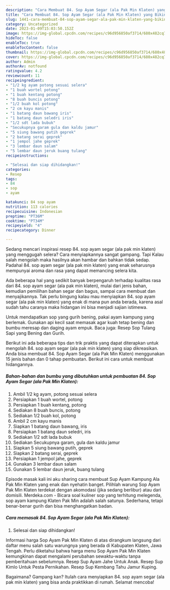 ```yaml
---
description: "Cara Membuat 84. Sop Ayam Segar (ala Pak Min Klaten) yang Bikin Ngiler, Buat Buka Puasa Menggugah Selera"
title: "Cara Membuat 84. Sop Ayam Segar (ala Pak Min Klaten) yang Bikin Ngiler, Buat Buka Puasa Menggugah Selera"
slug: 1441-cara-membuat-84-sop-ayam-segar-ala-pak-min-klaten-yang-bikin-ngiler-buat-buka-puasa-menggugah-selera
category: Uncategorized
date: 2023-01-09T15:03:50.152Z
image: https://img-global.cpcdn.com/recipes/c96d956850af3714/680x482cq70/84-sop-ayam-segar-ala-pak-min-klaten-foto-resep-utama.jpg
hideToc: false
enableToc: true
enableTocContent: false
thumbnail: https://img-global.cpcdn.com/recipes/c96d956850af3714/680x482cq70/84-sop-ayam-segar-ala-pak-min-klaten-foto-resep-utama.jpg
cover: https://img-global.cpcdn.com/recipes/c96d956850af3714/680x482cq70/84-sop-ayam-segar-ala-pak-min-klaten-foto-resep-utama.jpg
author: Admin
authorAv: notfound
ratingvalue: 4.2
reviewcount: 11
recipeingredient:
- "1/2 kg ayam potong sesuai selera"
- "1 buah wortel potong"
- "1 buah kentang potong"
- "8 buah buncis potong"
- "1/2 buah kol potong"
- "2 cm kayu manis"
- "1 batang daun bawang iris"
- "1 batang daun seledri iris"
- "1/2 sdt lada bubuk"
- "Secukupnya garam gula dan kaldu jamur"
- "5 siung bawang putih geprek"
- "2 batang serai geprek"
- "1 jempol jahe geprek"
- "3 lembar daun salam"
- "5 lembar daun jeruk buang tulang"
recipeinstructions:

- "Selesai dan siap dihidangkan!"
categories:
- Resep
tags:
- 84
- sop
- ayam

katakunci: 84 sop ayam 
nutrition: 113 calories
recipecuisine: Indonesian
preptime: "PT36M"
cooktime: "PT34M"
recipeyield: "4"
recipecategory: Dinner

---
```



Sedang mencari inspirasi resep 84. sop ayam segar (ala pak min klaten) yang menggugah selera? Cara menyiapkannya sangat gampang. Tapi Kalau salah mengolah maka hasilnya akan hambar dan bahkan tidak sedap. Padahal 84. sop ayam segar (ala pak min klaten) yang enak seharusnya mempunyai aroma dan rasa yang dapat memancing selera kita.


Ada beberapa hal yang sedikit banyak berpengaruh terhadap kualitas rasa dari 84. sop ayam segar (ala pak min klaten), mulai dari jenis bahan, kemudian pemilihan bahan segar dan bagus, sampai cara membuat dan menyajikannya. Tak perlu bingung kalau mau menyiapkan 84. sop ayam segar (ala pak min klaten) yang enak di mana pun anda berada, karena asal sudah tahu caranya maka hidangan ini bisa menjadi sajian istimewa.

Untuk mendapatkan sop yang gurih bening, pakai ayam kampung yang berlemak. Gunakan api kecil saat memasak agar kuah tetap bening dan bumbu meresap dan daging ayam empuk. Baca juga: Resep Sop Tulang Sapi yang Bening dan Gurih.


Berikut ini ada beberapa tips dan trik praktis yang dapat diterapkan untuk mengolah 84. sop ayam segar (ala pak min klaten) yang siap dikreasikan. Anda bisa membuat 84. Sop Ayam Segar (ala Pak Min Klaten) menggunakan 15 jenis bahan dan 0 tahap pembuatan. Berikut ini cara untuk membuat hidangannya.

<!--inarticleads1-->

##### Bahan-bahan dan bumbu yang dibutuhkan untuk pembuatan 84. Sop Ayam Segar (ala Pak Min Klaten):

1. Ambil 1/2 kg ayam, potong sesuai selera
1. Persiapkan 1 buah wortel, potong
1. Persiapkan 1 buah kentang, potong
1. Sediakan 8 buah buncis, potong
1. Sediakan 1/2 buah kol, potong
1. Ambil 2 cm kayu manis
1. Siapkan 1 batang daun bawang, iris
1. Persiapkan 1 batang daun seledri, iris
1. Sediakan 1/2 sdt lada bubuk
1. Sediakan Secukupnya garam, gula dan kaldu jamur
1. Siapkan 5 siung bawang putih, geprek
1. Siapkan 2 batang serai, geprek
1. Persiapkan 1 jempol jahe, geprek
1. Gunakan 3 lembar daun salam
1. Gunakan 5 lembar daun jeruk, buang tulang


Episode masak kali ini aku sharing cara membuat Sup Ayam Kampung Ala Pak Min Klaten yang enak dan nyehatin banget. Pilihlah warung Sop Ayam Pak Min Klaten terdekat dengan akomodasi (jika sedang berlibur) atau dari domisili. Merdeka.com - Bicara soal kuliner sop yang terhitung melegenda, sop ayam kampung Klaten Pak Min adalah salah satunya. Sederhana, tetapi benar-benar gurih dan bisa menghangatkan badan. 

<!--inarticleads2-->

##### Cara memasak 84. Sop Ayam Segar (ala Pak Min Klaten):


1. Selesai dan siap dihidangkan!

Informasi harga Sop Ayam Pak Min Klaten di atas dirangkum langsung dari daftar menu salah satu warungnya yang berada di Kabupaten Klaten, Jawa Tengah. Perlu diketahui bahwa harga menu Sop Ayam Pak Min Klaten kemungkinan dapat mengalami perubahan sewaktu-waktu tanpa pemberitahuan sebelumnya. Resep Sup Ayam Jahe Untuk Anak. Resep Sup Kimlo Untuk Pesta Pernikahan. Resep Sup Kembang Tahu Jamur Kuping. 

Bagaimana? Gampang kan? Itulah cara menyiapkan 84. sop ayam segar (ala pak min klaten) yang bisa anda praktikkan di rumah. Selamat mencoba!
